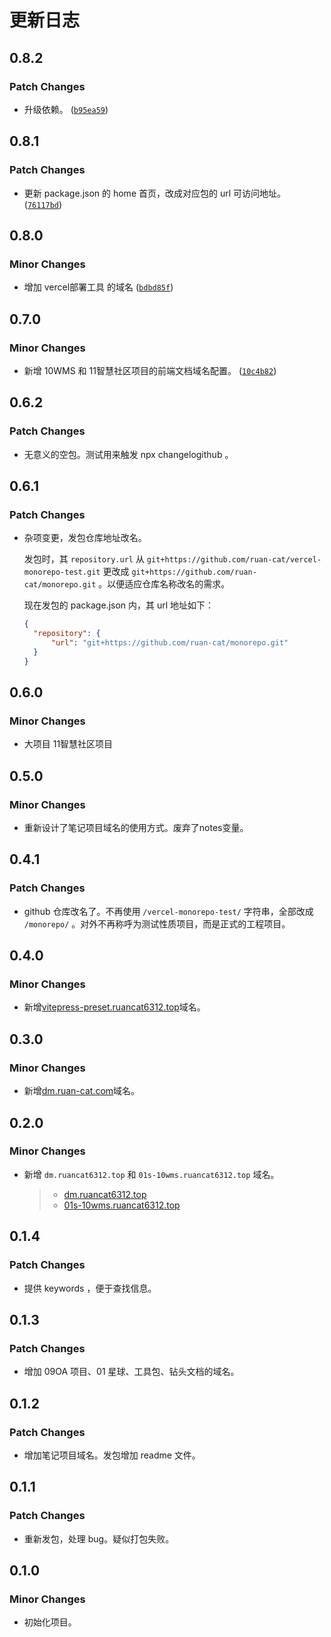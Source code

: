 # 更新日志

## 0.8.2

### Patch Changes

- 升级依赖。 ([`b95ea59`](https://github.com/ruan-cat/monorepo/commit/b95ea59110185efedc162a91bde541cca53a81fe))

## 0.8.1

### Patch Changes

- 更新 package.json 的 home 首页，改成对应包的 url 可访问地址。 ([`76117bd`](https://github.com/ruan-cat/monorepo/commit/76117bd689a3e17948f834c1a0e60dd4a74c8ff3))

## 0.8.0

### Minor Changes

- 增加 vercel部署工具 的域名 ([`bdbd85f`](https://github.com/ruan-cat/monorepo/commit/bdbd85fac28b602c31b09b9c9c62670637bf1cdb))

## 0.7.0

### Minor Changes

- 新增 10WMS 和 11智慧社区项目的前端文档域名配置。 ([`10c4b82`](https://github.com/ruan-cat/monorepo/commit/10c4b8274d4d4b275dfd36832ea4abc1db9a338b))

## 0.6.2

### Patch Changes

- 无意义的空包。测试用来触发 npx changelogithub 。

## 0.6.1

### Patch Changes

- 杂项变更，发包仓库地址改名。

  发包时，其 `repository.url` 从 `git+https://github.com/ruan-cat/vercel-monorepo-test.git` 更改成 `git+https://github.com/ruan-cat/monorepo.git` 。以便适应仓库名称改名的需求。

  现在发包的 package.json 内，其 url 地址如下：

  ```json
  {
  	"repository": {
  		"url": "git+https://github.com/ruan-cat/monorepo.git"
  	}
  }
  ```

## 0.6.0

### Minor Changes

- 大项目 11智慧社区项目

## 0.5.0

### Minor Changes

- 重新设计了笔记项目域名的使用方式。废弃了notes变量。

## 0.4.1

### Patch Changes

- github 仓库改名了。不再使用 `/vercel-monorepo-test/` 字符串，全部改成 `/monorepo/` 。对外不再称呼为测试性质项目，而是正式的工程项目。

## 0.4.0

### Minor Changes

- 新增[vitepress-preset.ruancat6312.top](https://vitepress-preset.ruancat6312.top)域名。

## 0.3.0

### Minor Changes

- 新增[dm.ruan-cat.com](https://dm.ruan-cat.com)域名。

## 0.2.0

### Minor Changes

- 新增 `dm.ruancat6312.top` 和 `01s-10wms.ruancat6312.top` 域名。
  > - [dm.ruancat6312.top](https://dm.ruancat6312.top)
  > - [01s-10wms.ruancat6312.top](https://01s-10wms.ruancat6312.top)

## 0.1.4

### Patch Changes

- 提供 keywords ，便于查找信息。

## 0.1.3

### Patch Changes

- 增加 09OA 项目、01 星球、工具包、钻头文档的域名。

## 0.1.2

### Patch Changes

- 增加笔记项目域名。发包增加 readme 文件。

## 0.1.1

### Patch Changes

- 重新发包，处理 bug。疑似打包失败。

## 0.1.0

### Minor Changes

- 初始化项目。
